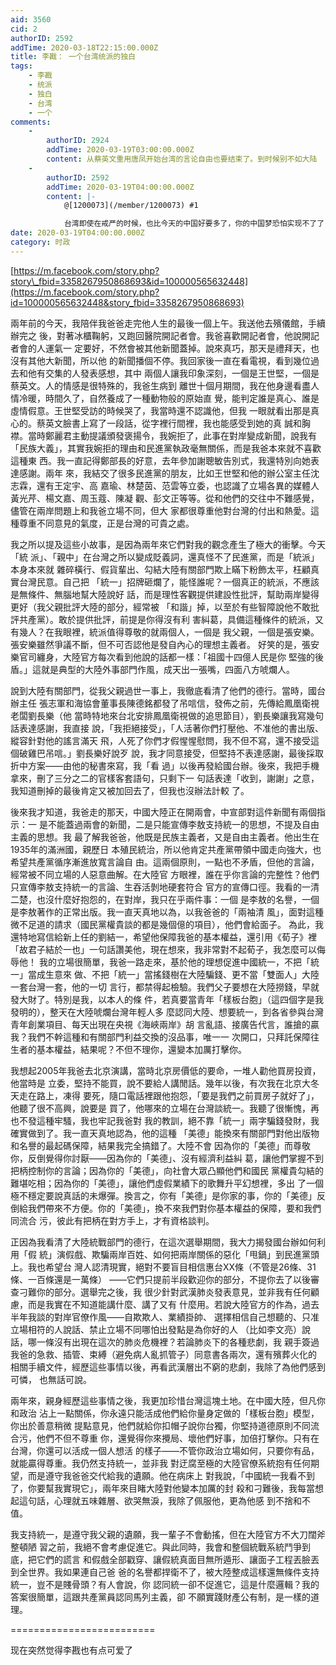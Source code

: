 ```yaml
---
aid: 3560
cid: 2
authorID: 2592
addTime: 2020-03-18T22:15:00.000Z
title: 李戡： 一个台湾统派的独白
tags:
    - 李戡
    - 统派
    - 独白
    - 台湾
    - 一个
comments:
    -
        authorID: 2924
        addTime: 2020-03-19T03:00:00.000Z
        content: 从蔡英文重用唐凤开始台湾的言论自由也要结束了。到时候别不如大陆
    -
        authorID: 2592
        addTime: 2020-03-19T04:00:00.000Z
        content: |-
            @[1200073](/member/1200073) #1

            台湾即使在戒严的时候，也比今天的中国好要多了，你的中国梦恐怕实现不了了
date: 2020-03-19T04:00:00.000Z
category: 时政
---
```


[https://m.facebook.com/story.php?story\_fbid=3358267950868693&id=100000565632448](https://m.facebook.com/story.php?id=100000565632448&story_fbid=3358267950868693)

兩年前的今天，我陪伴我爸爸走完他人生的最後一個上午。我送他去殯儀館，手續辦完之 後，對著冰櫃鞠躬，又跑回醫院開記者會。我爸喜歡開記者會，他說開記者會的人運氣一 定要好，不然會被其他新聞蓋掉。說來真巧，那天是禮拜天，也沒有其他大新聞，所以他 的新聞播個不停。我回家後一直在看電視，看到幾位過去和他有交集的人發表感想，其中 兩個人讓我印象深刻，一個是王世堅，一個是蔡英文。人的情感是很特殊的，我爸生病到 離世十個月期間，我在他身邊看盡人情冷暖，時間久了，自然養成了一種動物般的原始直 覺，能判定誰是真心、誰是虛情假意。王世堅受訪的時候哭了，我當時還不認識他，但我 一眼就看出那是真心的。蔡英文臉書上寫了一段話，從字裡行間裡，我也能感受到她的真 誠和胸襟。當時鄭麗君主動提議頒發褒揚令，我婉拒了，此事在對岸變成新聞，說我有 「民族大義」，其實我婉拒的理由和民進黨執政毫無關係，而是我爸本來就不喜歡這種東 西。我一直記得鄭部長的好意，去年參加謝聰敏告別式，我還特別向她表達感謝。兩年 來，我結交了很多民進黨的朋友，比如王世堅和他的辦公室主任沈志霖，還有王定宇、高 嘉瑜、林楚茵、范雲等立委，也認識了立場各異的媒體人黃光芹、楊文嘉、周玉蔻、陳凝 觀、彭文正等等。從和他們的交往中不難感覺，儘管在兩岸問題上和我爸立場不同，但大 家都很尊重他對台灣的付出和熱愛。這種尊重不同意見的氣度，正是台灣的可貴之處。

我之所以提及這些小故事，是因為兩年來它們對我的觀念產生了極大的衝擊。今天「統 派」、「親中」在台灣之所以變成貶義詞，還真怪不了民進黨，而是「統派」本身本來就 雜碎橫行、假貨輩出、勾結大陸有關部門欺上瞞下粉飾太平，枉顧真實台灣民意。自己把 「統一」招牌砸爛了，能怪誰呢？一個真正的統派，不應該是無條件、無腦地幫大陸說好 話，而是理性客觀提供建設性批評，幫助兩岸變得更好（我父親批評大陸的部分，經常被 「和諧」掉，以至於有些智障說他不敢批評共產黨）。敢於提供批評，前提是你得沒有利 害糾葛，具備這種條件的統派，又有幾人？在我眼裡，統派值得尊敬的就兩個人，一個是 我父親，一個是張安樂。張安樂雖然爭議不斷，但不可否認他是發自內心的理想主義者。 好笑的是，張安樂官司纏身，大陸官方每次看到他說的話都一樣：「祖國十四億人民是你 堅強的後盾。」這就是典型的大陸外事部門作風，成天出一張嘴，四面八方唬爛人。

說到大陸有關部門，從我父親過世一事上，我徹底看清了他們的德行。當時，國台辦主任 張志軍和海協會董事長陳德銘都發了吊唁信，發佈之前，先傳給鳳凰衛視老闆劉長樂（他 當時特地來台北安排鳳凰衛視做的追思節目），劉長樂讓我寫幾句話表達感謝，我直接 說，「我拒絕接受」，「人活著你們打壓他、不准他的書出版、縱容針對他的謠言滿天 飛，人死了你們才假惺惺慰問，我不但不寫，還不接受這個破雞巴吊唁。」劉長樂好說歹 說，我才同意接受，但堅持不表達感謝，最後採取折中方案——由他的秘書來寫，我「看 過」以後再發給國台辦。後來，我把手機拿來，刪了三分之二的官樣客套語句，只剩下一 句話表達「收到，謝謝」之意，我知道刪掉的最後肯定又被加回去了，但我也沒辦法計較 了。

後來我才知道，我爸走的那天，中國大陸正在開兩會，中宣部對這件新聞有兩個指示：一 是不能蓋過兩會的新聞，二是只能宣傳李敖支持統一的思想，不提及自由主義的思想。我 最了解我爸爸，他既是民族主義者，又是自由主義者。他出生在1935年的滿洲國，親歷日 本殖民統治，所以他肯定共產黨帶領中國走向強大，也希望共產黨循序漸進放寬言論自 由。這兩個原則，一點也不矛盾，但他的言論，經常被不同立場的人惡意曲解。在大陸官 方眼裡，誰在乎你言論的完整性？他們只宣傳李敖支持統一的言論、生吞活剝地硬套符合 官方的宣傳口徑。我看的一清二楚，也沒什麼好抱怨的，在對岸，我只在乎兩件事：一個 是李敖的名譽，一個是李敖著作的正常出版。我一直天真地以為，以我爸爸的「兩袖清 風」，面對這種微不足道的請求（國民黨權貴談的都是幾個億的項目），他們會給面子。 為此，我還特地寫信給新上任的劉結一，希望他保障我爸的基本權益，還引用《荀子》裡 「故君子結於一也」一句話讚美他，現在想來，我非常對不起荀子，我怎麼可以侮辱他！ 我的立場很簡單，我爸一路走來，基於他的理想促進中國統一，不把「統一」當成生意來 做、不把「統一」當搖錢樹在大陸騙錢、更不當「雙面人」大陸一套台灣一套，他的一切 言行，都禁得起檢驗。我們父子要想在大陸撈錢，早就發大財了。特別是我，以本人的條 件，若真要當青年「樣板台胞」（這四個字是我發明的），整天在大陸唬爛台灣年輕人多 麼認同大陸、想要統一，到各省參與台灣青年創業項目、每天出現在央視《海峽兩岸》胡 言亂語、接廣告代言，誰搶的贏我？我們不幹這種和有關部門利益交換的沒品事，唯一一 次開口，只拜託保障往生者的基本權益，結果呢？不但不理你，還變本加厲打擊你。

我想起2005年我爸去北京演講，當時北京房價低的要命，一堆人勸他買房投資，他當時是 立委，堅持不能買，說不要給人講閒話。幾年以後，有次我在北京大冬天走在路上，凍得 要死，隨口電話裡跟他抱怨，「要是我們之前買房子就好了」，他聽了很不高興，說要是 買了，他哪來的立場在台灣談統一。我聽了很慚愧，再也不發這種牢騷，我也牢記我爸對 我的教訓，絕不靠「統一」兩字騙錢發財，我確實做到了。我一直天真地認為，他的這種 「美德」能換來有關部門對他出版物和名譽的最起碼保障，結果我完全搞錯了。大陸不會 因為你的「美德」而尊敬你，反倒覺得你討厭——因為你的「美德」、沒有經濟利益糾 葛，讓他們掌握不到把柄控制你的言論；因為你的「美德」，向社會大眾凸顯他們和國民 黨權貴勾結的難堪吃相；因為你的「美德」，讓他們虛假業績下的歌舞升平幻想裡，多出 了一個極不穩定要說真話的未爆彈。換言之，你有「美德」是你家的事，你的「美德」反 倒給我們帶來不方便。你的「美德」，換不來我們對你基本權益的保障，要和我們同流合 污，彼此有把柄在對方手上，才有資格談判。

正因為我看清了大陸統戰部門的德行，在這次選舉期間，我大力揭發國台辦如何利用「假 統」演假戲、欺騙兩岸百姓、如何把兩岸關係的惡化「甩鍋」到民進黨頭上。我也希望台 灣人認清現實，絕對不要盲目相信惠台XX條（不管是26條、31條、一百條還是一萬條） ——它們只提前半段歡迎你的部分，不提你去了以後審查刁難你的部分。選舉完之後，我 很少針對武漢肺炎發表意見，並非我有任何顧慮，而是我實在不知道能講什麼、講了又有 什麼用。若說大陸官方的作為，過去半年我談的對岸官僚作風——自欺欺人、業績掛帥、 選擇相信自己想聽的、只准立場相符的人說話、禁止立場不同哪怕出發點是為你好的人 （比如李文亮）說話，哪一條沒有出現在這次的肺炎危機裡？若論肺炎下的各種悲劇，我 親手簽過我爸的急救、插管、束縛（避免病人亂抓管子）同意書各兩次，還有殯葬火化的 相關手續文件，經歷這些事情以後，再看武漢層出不窮的悲劇，我除了為他們感到可憐， 也無話可說。

兩年來，親身經歷這些事情之後，我更加珍惜台灣這塊土地。在中國大陸，但凡你和政治 沾上一點關係，你永遠只能活成他們給你量身定做的「樣板台胞」模型，你出於善意稍微 提點意見，他們就給你扣帽子說你台獨，你堅持道德原則不同流合污，他們不但不尊重 你，還覺得你來攪局、壞他們好事，加倍打擊你。只有在台灣，你還可以活成一個人想活 的樣子——不管你政治立場如何，只要你有品，就能贏得尊重。我仍然支持統一，並非我 對迂腐至極的大陸官僚系統抱有任何期望，而是遵守我爸爸交代給我的遺願。他在病床上 對我說，「中國統一我看不到了，你要幫我實現它」，兩年來目睹大陸對他變本加厲的封 殺和刁難後，我每當想起這句話，心理就五味雜層、欲哭無淚，我除了佩服他，更為他感 到不捨和不值。

我支持統一，是遵守我父親的遺願，我一輩子不會動搖，但在大陸官方不大刀闊斧整頓陋 習之前，我絕不會考慮促進它。與此同時，我會和整個統戰系統鬥爭到底，把它們的謊言 和假戲全部戳穿、讓假統真面目無所遁形、讓面子工程丟臉丟到全世界。我如果連自己爸 爸的名譽都捍衛不了，被大陸整成這樣還無條件支持統一，豈不是賤骨頭？有人會說，你 認同統一卻不促進它，這是什麼邏輯？我的答案很簡單，這跟共產黨員認同馬列主義，卻 不願實踐財產公有制，是一樣的道理。

\=========================

现在突然觉得李戡也有点可爱了
